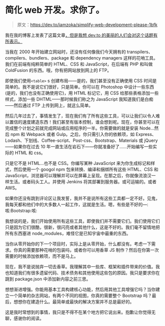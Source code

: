 # 简化 web 开发。求你了。

> 原文：<https://dev.to/iamzoka/simplify-web-development-please-1bfk>

我在我的博客上发表了这篇文章[，但是我想 dev.to 的美丽的人们会对这个话题有所表示。](https://www.refreshd.net/posts/simplify-web-development/)

当我在 2000 年开始建立网站时，还没有任何像我们今天拥有的 transpilers、compilers、bundlers、package 和 dependency managers 这样的花哨工具。我们在前端有纯粹简单的 HTML、CSS 和 JavaScript，在后端有 PHP 和叫做 ColdFusion 的东西。哦，你有把网站放到网上的 FTP。

即使我们使用`<table>` s 创建布局——是的，我们甚至没有正确使用 CSS 时间是简单的。我不是说它们很好，只是简单。你可以在 Photoshop 中设计一些东西(是的，我们也没有正确使用它)，用 HTML 标记它，用 CSS 给那些表格添加一些样式，添加一些 DHTML——那时候我们称之为 JavaScript 我知道我们是白痴——然后通过 FTP 上传到网上，就这么简单。

然后几年过去了，事情发生了，现在我们有了所有这些工具，可以让我们以令人难以置信的速度建造东西！我们甚至有版本控制，谁会想到呢。现在，你甚至可以在完成整个计划之前就完成网站或应用程序的一半。你需要做的就是安装 Node…然后 npm 和 Webpack 或者 Gulp。之后，你只需引入你的依赖项，如 Express、Lodash、下划线、Coffee-script、Post-css、Bootstrap、Materials 或 jQuery——如果你在过去 10 年一直生活在岩石下——你就准备好了……开始编写一些实际的 HTML 和 css。

只是它不是 HTML…也不是 CSS。你编写某种 JavaScript 来为你生成标记和样式，然后使用一个 googol npm 包来转换、编译和捆绑所有这些 HTML、CSS 和 JavaScript，浏览器可以理解并可以在屏幕上呈现。在那之后，你就像流浪汉一样生活。或者码头工人。并使用 Jenkins 将其部署到服务器。或可运输的。或者 AWS。

如果你还没有跳到评论区让我发誓，我并不是说所有这些工具都一定不好。见鬼，我每天都和他们中的大多数人一起工作，这就是生活。嗯，有些是不好的—:咳:Bootstrap:咳:

我想说的是，我们开始使用所有这些工具，即使我们并不需要它们。我们使用它们只是因为它们很酷，很新，很闪亮或者其他什么，这是不好的。我们毫不留情地把所有东西塞进 node_modules，难怪它是已知宇宙中最重的东西。

当你从零开始你的下一个项目时，实际上是从零开始，什么都没有。考虑一下需求。你真的需要那种花哨的包装吗，或者你可以用香草 JS 制作？然后在你第一次需要的时候添加依赖项，而不是马上。

现在，我不是说抛弃一切去香草。我理解其中一些库、框架和插件带来的价值。我也知道我们有很多遗留代码、技术债务和其他使用这些包的原因。我只是要求你在跳到 package.json 中添加新内容之前三思。

想想渐进增强。你能用基本工具构建核心功能，然后用其他工具增强它吗？当你建立一个简单的杂志网站，有两个不同的视图，你真的需要整个 Bootstrap 吗？最后，想想你在建造什么。最简单或最快的解决方案并不总是最好的。

这是我时常想到的事情，我只是不得不在某个地方把它说出来。抱歉让你觉得无聊，感谢你的阅读。